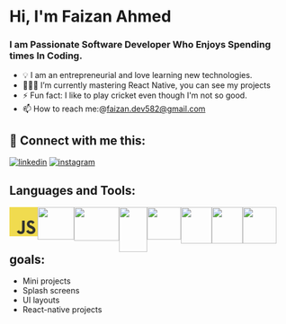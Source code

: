 
# Hi, I'm Faizan Ahmed
### I am Passionate Software Developer Who Enjoys Spending times In Coding.
- 💡 I am an entrepreneurial and love learning new technologies. 
- 👨🏻‍💻 I’m currently mastering React Native, you can see my projects 
- ⚡️ Fun fact: I like to play cricket even though I'm not so good.
- 📫 How to reach me:@faizan.dev582@gmail.com


## 🔗 Connect with me this:

[![linkedin](https://img.shields.io/badge/linkedin-0A66C2?style=for-the-badge&logo=linkedin&logoColor=white)](https://www.linkedin.com/)
[![instagram](https://img.shields.io/badge/instagram-fff?style=for-the-badge&logo=instagram&logocolor=whitw)](https://www.instagram.com/developerfaizan/)


## Languages and Tools:

<img align="left" src="https://raw.githubusercontent.com/github/explore/80688e429a7d4ef2fca1e82350fe8e3517d3494d/topics/javascript/javascript.png" data-canonical width="50" height="52"/>

<img align="left" src="https://camo.githubusercontent.com/db2ff259abfd5319fea72648d41645c2bab36962d090e504205c597aa49bfcba/68747470733a2f2f63646e2e69636f6e73636f75742e636f6d2f69636f6e2f667265652f706e672d3235362f68746d6c2d35392d3232353939352e706e67" width="65" height="58"/>

<img align="left" src="https://camo.githubusercontent.com/a5d40e7eae68619c5167bae90cbd8ef368aefd0cf82b3007521e4e9485c1a60d/68747470733a2f2f313030306c6f676f732e6e65742f77702d636f6e74656e742f75706c6f6164732f323032302f30392f4353532d4c6f676f2e706e67" width="80" height="60"/>

<img align="left" src="https://camo.githubusercontent.com/a9b28456d6d2afba2b9a8f59d02fb2a5828b66b9f39c4eddf98ca48136e036fa/68747470733a2f2f7777772e6b6f6a61632e6e6c2f7461696c77696e642f696d616765732f4261636b656e642f6e6f64656a732e706e67" width="50" height="80"/>

<img align="left" src="https://camo.githubusercontent.com/df308f8954edd5c776e0f8a6317c1b29fd938e4a1770dd8ae6f9c3ac9a116e79/68747470733a2f2f75706c6f61642e77696b696d656469612e6f72672f77696b6970656469612f636f6d6d6f6e732f7468756d622f612f61372f52656163742d69636f6e2e7376672f3132383070782d52656163742d69636f6e2e7376672e706e67" width="60" height="58"/>

<img align="left" src="https://camo.githubusercontent.com/0a3a08acfdaf91e2c521e0a21234d9aa3de98d32eeb2b45557e664f3d3dc62ad/68747470733a2f2f7777772e706e676b65792e636f6d2f706e672f66756c6c2f3137382d313738373133345f706e672d66696c652d7376672d6769746875622d69636f6e2d706e672e706e67" width="55" height="65"/>

<img align="left" src="https://camo.githubusercontent.com/95a0d0dfd4854f5b873e2c5396064ab18a9e7b2ed7d7c5df1cf6197d6cd8eb29/68747470733a2f2f7777772e66726565706e676c6f676f732e636f6d2f75706c6f6164732f6c6f676f2d6d7973716c2d706e672f6c6f676f2d6d7973716c2d6d7973716c2d6c6f676f2d706e672d696d616765732d6172652d646f776e6c6f61642d6372617a79706e672d32312e706e67" width="55" height="65"/>

<img align="left" src="https://camo.githubusercontent.com/814236222dd83bb5aa7e82c7ce62655fedf66eea59539f96c66f78532329be22/68747470733a2f2f63646e2e69636f6e73636f75742e636f6d2f69636f6e2f667265652f706e672d3235362f6669676d612d323239363037312d313931323033302e706e67" width="60" height="65"/>

<br/><br/><br/>
## goals:

- Mini projects
- Splash screens
- UI layouts
- React-native projects
